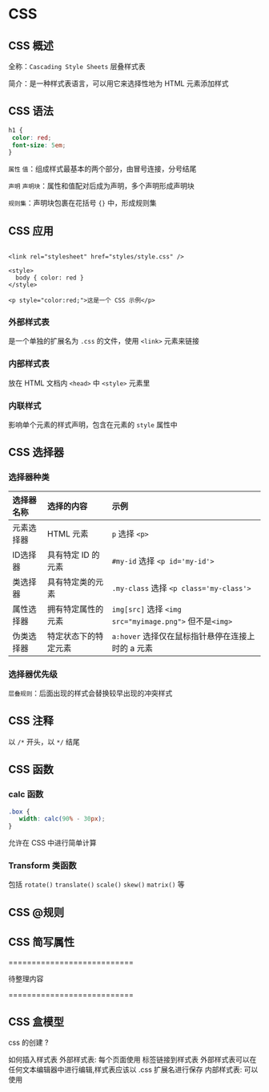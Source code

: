 # CSS

## CSS 概述

全称：`Cascading Style Sheets` 层叠样式表

简介：是一种样式表语言，可以用它来选择性地为 HTML 元素添加样式

## CSS 语法

```css
h1 {
 color: red;
 font-size: 5em;
}
```

`属性` `值`：组成样式最基本的两个部分，由冒号连接，分号结尾

`声明` `声明块`：属性和值配对后成为声明，多个声明形成声明块

`规则集`：声明块包裹在花括号 `{}` 中，形成规则集

## CSS 应用

```html.

<link rel="stylesheet" href="styles/style.css" />

<style>
  body { color: red }
</style>

<p style="color:red;">这是一个 CSS 示例</p>
```

### 外部样式表

是一个单独的扩展名为 `.css` 的文件，使用 `<link>` 元素来链接

### 内部样式表

放在 HTML 文档内 `<head>` 中 `<style>` 元素里

### 内联样式

影响单个元素的样式声明，包含在元素的 `style` 属性中

## CSS 选择器

### 选择器种类

| 选择器名称 | 选择的内容          | 示例                                                    |
| :-------- | :----------------- | :------------------------------------------------------ |
| 元素选择器 | HTML 元素          | `p` 选择 `<p>`                                          |
| ID选择器   | 具有特定 ID 的元素  | `#my-id` 选择 `<p id='my-id'>`                          |
| 类选择器   | 具有特定类的元素    | `.my-class` 选择 `<p class='my-class'>`                 |
| 属性选择器 | 拥有特定属性的元素   | `img[src]` 选择 `<img src="myimage.png">` 但不是`<img>` |
| 伪类选择器 | 特定状态下的特定元素 | `a:hover` 选择仅在鼠标指针悬停在连接上时的 a 元素          |

### 选择器优先级

`层叠规则`：后面出现的样式会替换较早出现的冲突样式

## CSS 注释

以 `/*` 开头，以 `*/` 结尾

## CSS 函数

### calc 函数

```css
.box {
   width: calc(90% - 30px);
}
```

允许在 CSS 中进行简单计算

### Transform 类函数

包括 `rotate()` `translate()` `scale()` `skew()` `matrix()` 等

## CSS @规则

## CSS 简写属性

===========================

待整理内容

===========================

## CSS 盒模型

css 的创建 ?

 如何插入样式表
  外部样式表:
   每个页面使用 <link> 标签链接到样式表
   外部样式表可以在任何文本编辑器中进行编辑,样式表应该以 .css 扩展名进行保存
  内部样式表:
   可以使用 <style> 标签在文档头部定义内部样式表
  内联样式:
    在相关的标签内使用样式 style 属性
 层叠次序
  当同一个元素被不止一个样式定义时:
   内联样式(在 HTML 元素内部) >
   内部样式表(位于 <head> 标签内部) >
   外部样式表 >
   浏览器缺省设置

css背景 ?

 background: ... ...  简写属性,背景属性都不能被继承
 background-color: 颜色值
  可以为所有元素设置背景色，包括行内元素。
  默认值是 transparent (透明,这样其祖先元素的背景才能可见)
 background-img: url()
  应该适用于所有元素,包括行内元素
  默认值 none
 background-repeat: repeat/repeat-x/repeat-y/no-repeat
   背景重复
 background-position: 关键字(top|bottom|left|right|center),百分数值,长度值
   改变图像在背景中的位置
 background-attachment: fixed|scroll
  背景图像是否固定或者随着页面的其余部分滚动
 background-size: cover|contain|length|percentage
  规定背景图像的尺寸
  cover 使背景图像完全覆盖背景区域
  contain 使其宽度和高度完全适应内容区域

css文本 ?

 text-align  left | center | right | justify
 line-height
 text-transform  none | uppercase | lowercase | capitalize
 text-indent  length | %
 text-decoration none | underline | overline | line-through
 word-spacing
 letter-spacing
 white-space  normal | pre | nowrap
 direction  ltr | rtl

# css 字体

* 简写: `font`, 顺序: `font: style variant weight size/line-height family`
* 至少要指定字体大小和字体系列, 否则样式不生效
* `em` 单位，等于当前的字体尺寸,浏览器中默认的文本大小是 16px,即 1em 的默认为 16px
* `style` 字体样式, `italic|oblique` 斜体|倾斜
* `variant` 字体异体 `small-caps` 小型大写字母
* `font-weight` 字体粗细 `bold|bolder|lighter|数值` 粗体|更粗|更细|数值的话 400 等同于 normal，而 700 等同于 bold
* `font-size/line-height` 字体尺寸和行高
* `font-family` 字体系列, 可以写多个字体名称, 如果浏览器不支持第一个字体, 则会尝试下一个, 使用逗号分割每个值

css链接 ?

 a:link - 普通的、未被访问的链接
 a:visited - 用户已访问的链接
 a:hover - 鼠标指针位于链接的上方
 a:active - 链接被点击的时刻
 在 CSS 定义中，a:hover 必须被置于 a:link 和 a:visited 之后，才是有效的
 提示：在 CSS 定义中，a:active 必须被置于 a:hover 之后，才是有效的

css列表 ?

 list-style
 list-style-type
 list-style-img  url()
 list-style-position  inside | outside

css表格 ?

 border-collapse  collapse
 text-align
 vertical-align
 ... ...

css轮廓 ?

 outline
 outline-color
 outline-style  dotted | dashed | solid
 outline-width

css 框模型 ?

 element : 元素。
 padding : 内边距，也有资料将其翻译为填充。
 border : 边框。
 margin : 外边距，也有资料将其翻译为空白或空白边。

 padding -top|right|bottom|left
  一个值,两个值,四个值
 border

* top | right | bottom | left
* style | width | color
 margin -top | right | bottom | left

 外边距合并: 当两个垂直外边距相遇时,它们将形成一个外边距,高度等于较大者
  元素1在元素2上面时,元素1的下外边距与元素2的上外边距会发生合并
  元素1包含元素2时(假设没有内边距或边框把外边距分隔开),它们的上和/或下外边距也会发生合并
  只有普通文档流中块框的垂直外边距才会发生外边距合并,行内框,浮动框或绝对定位之间的外边距不会合并

css 定位 ?

 CSS 有三种基本的定位机制：普通流、浮动和绝对定位

 position的几个值
 static 默认值,无定位,元素在正常流中
  1.忽略top,bottom,left,right,z-index声明
  2.相邻元素最终外边距=两者外边距中最大的
  3.margin-left,right: auto;水平居中
 relative 相对定位,相对于其正常(原先本身)位置进行定位
  1.使元素成为containing-block,可定位的祖先元素
  2.可使用top,bottom,left,right,z-index进行相对定位
  3.定位为relative的元素脱离正常的文本流中,但其在文本流中的位置依然存在
 absolute 绝对定位,相对于 static 定位以外的第一个父元素进行定位
  1.脱离常规流
  2.如果没有最近的可定位祖先元素,则以浏览器左上角为原始点进行定位
 fix 生成绝对定位的元素,相对于浏览器窗口进行定位
  1.脱离文档流
  2.固定定位元素不会随着视口滚动而滚动
 sticky

 float相关
 脱离普通流
 浮动的框可以向左或向右移动，直到它的外边缘碰到包含框或另一个浮动框的边框为止
 浮动框旁边的行框被缩短，从而给浮动框留出空间，行框围绕浮动框
 清浮动 clear

css选择器 ?

 元素选择器: 直接引用元素名
 id选择器: 以 #id 来定义
 类选择器: 以 . 来显示,把两个类选择器链接在一起，仅可以选择同时包含这些类名的元素
 属性选择器: 用 [] 将属性包裹起来
  [attribute] 用于选取带有指定属性的元素。
  [attribute1][attribute2] 选取同时带有以上两属性的元素
  [attribute=value] 用于选取带有指定属性和值的元素
  [attribute~=value] 用于选取属性值中包含指定词汇的元素
  [attribute|=value] 用于选取带有以指定值开头的属性值的元素，该值必须是整个单词
  [abc^="def"] 选择 abc 属性值以 "def" 开头的所有元素
  [abc$="def"] 选择 abc 属性值以 "def" 结尾的所有元素
  [abc*="def"] 选择 abc 属性值中包含子串 "def" 的所有元素
 选择器分组: 可以将任意多个选择器分组在一起,用逗号隔开
 通配符选择器: * 代表所有元素
 后代选择器: 用空格分隔选择器
 子元素选择器: 用 > 分隔选择器
 相邻兄弟选择器: 用 + 分割选择器  可选择紧接在另一元素后的元素，且二者有相同父元素

css 伪类与为伪元素?

 :hover, :visited, :active, :link
 :focus
 :first-child, :last-child
 :lang(name)

 ::first-line, ::first-letter
 ::before, ::after  (在 content 里插入新内容)

css 媒介类型?

 @media 规则使你有能力在相同的样式表中，使用不同的样式规则来针对不同的媒介
 @media screen | print  在屏幕上或在打印时可分别定义不同的样式
 @media all and (... ...) { }  响应式布局

css3 边框?

 border-radius: 1-4 length|% / 1-4 length|%
 左上, 右上, 右下, 左下  一个值, 两个值, 四个值
 / 表示分别设置水平与垂直

 box-shadow: h-shadow v-shadow blur spread color inset|outside
 水平阴影与垂直阴影位置为必须的
 blur 模糊距离, spread 模糊的尺寸, inset 将外部阴影改为内部阴影

 border-image
  border-image-source url()
  border-image-slice 图片边框向内偏移
  border-image-width 图片边框的宽度
  border-image-outset 边框图像区域超出边框的量
  border-image-repeat 边框是否应平铺(repeat),铺满(round)或拉伸(stretch)

css3 背景?

 background-size 规定背景图片的尺寸
 length|percentage|cover|contain

 backgorund-origin 规定背景图片的定位区域
 padding-box|border-box|content-box

 background-clip
 border-box|padding-box|content-box

 多重背景图片 url() 之间用逗号隔开

css3 文本效果?

 text-shadow: h-shadow v-shadow blur color
 word-wrap: normal|break-word

css3 @font-face?

 @font-face 的描述符
 font-family: 规定字体的名字
 src: 定义字体文件的 URL
 ... ...

css3 2D 3D?

 transform() 转换
    translate(x, y) 平移
      translateX, translateY
    scale(x, y)  缩放 倍数
      scaleX, scaleY
    rotate(deg)  旋转
    skew(x-angle, y-angle)  斜切
      skewX, skewZ
    matrix(n, n, n, n, n, n)

 transform-origin  转换的基点
  transform-origin: x-axis y-axis z-axis
  x left | center | right | length | %
  y top | center | bottom | length | %
    z length

  xyz 空间坐标系,3D 空间转换
    rotateX, rotateY

    transform-style: 规定如何在 3D 空间中呈现被嵌套的元素,父元素
      value: flat|preserve-3d
    perspective: 定义 3D 元素距视图的距离,对父元素加
      value: number|none
    perspective-origin:
      value: x-axis y-axis (left|right|center|top|bottom| length|%)
    backface-visibility 定义元素在不面对屏幕时是否可见
      value: visible|hidden

css 过渡?

  transition: 简写
  transition-property 规定应用过渡的 CSS 属性的名称 *
  transition-duration 定义过渡效果花费的时间。默认是 0*
  transition-timing-function 规定过渡效果的时间曲线。默认是 "ease"
  transition-delay 规定过渡效果何时开始。默认是 0

# css 动画

* 用 `@keyframes` 定义 `@keyframes name { }`
* 花括号里类似于健值对的写法，表示动画的各个时间段的样式，健值间不用标点符号
* 健表示动画时间段，简单的可用 `from` `to` 表示开始与结束，也可用 `%` 来指定更多时间点
* 值表示样式，当动画播放到该时间点时的样式

```css
@keyframes shrink {
 from { height: 100px }
 to { height: 10px }
}
```

* 使用时 `animation` 所有动画属性的简写属性
* `name` 动画的名字
* `duration` 规定动画完成一个周期所花费的秒或毫秒, 默认是 `0`
* `timing-function` 规定动画的速度曲线, 默认是 `ease`
* `delay` 规定动画延迟到何时开始, 默认是 `0`
* `iteration-count` 规定动画被播放的次数, 默认是 `1`, 值 `n|infinite`
* `direction` 规定动画是否在下一周期逆向地播放, 默认是 `normal`, 值 `normal|alternate`
* `fill-mode` 规定对象动画时间之外的状态, 常用值 `forwards` 动画完成之后保持最后一个关键帧的样式, 值 `none|forwards|backwards|both`
* `play-state` 规定动画是否正在运行或暂停, 值 `paused|running` 不能写在 `animation` 中

css 多列?

  column-count 规定元素应该被分隔的列数
  column-gap 规定列之间的间隔
  column-rule 设置列之间分割线的宽度、样式和颜色规则
    column-rule-color 规定列之间规则的颜色
    column-rule-style 规定列之间规则的样式
    column-rule-width 规定列之间规则的宽度
  column-span 规定元素应该横跨的列数
  column-width 规定列的宽度
  columns 规定设置 column-width 和 column-count 的简写属性

css3 用户界面 ?

  box-sizing 宽度和高度的范围
    content-box|border-box|inherit
  appearance 允许您将元素设置为标准用户界面元素的外观
    normal|icon|window|button|menu|field
  resize 规定是否可由用户对元素的尺寸进行调整
    none|both|horizontal|vertical
  outline-offset 属性对轮廓进行偏移，并在边框边缘进行绘制
    length|inherit

css filter ?

 filter(滤镜) 定义了元素的可视效果

 none: 默认
 blur(px): 高斯模糊, 可设置 css 长度值, 不接受百分比
 brightness(%): 亮度, 默认为 1, 设置 % 值
 contrast(%): 对比度, 默认为 1, 设置 % 值
 grayscale(%): 灰度, 默认为 1, 设置 %值
 drop-shadow(): 阴影, 合成在图像下面, 值与 box-shadow 类似
 hue-rotate(deg): 应用色相旋转
 ...
>

css

